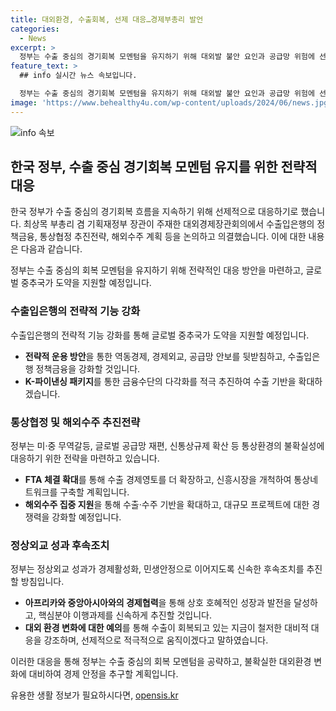 ```yaml
---
title: 대외환경, 수출회복, 선제 대응…경제부총리 발언
categories:
  - News
excerpt: >
  정부는 수출 중심의 경기회복 모멘텀을 유지하기 위해 대외발 불안 요인과 공급망 위험에 선제적으로 대응하기로 결정했다. 이를 위해 수출입은행의 기능을 강화하고, 정상외교 성과가 민생안정으로 이어지도록 후속조치를 신속하게 추진할 예정이다. 최상목 부총리 겸 기재부 장관은 성장률 상향 조정과 글로벌 불확실성에 대처하는 노력을 강조하며, 수출입은행의 정책금융이 전략적 운용될 것이라고 설명했다. 이를 통해 최 부총리는 하반기 수출 회복세를 견고히 유지할 계획이라고 강조했다.
feature_text: >
  ## info 실시간 뉴스 속보입니다.

  정부는 수출 중심의 경기회복 모멘텀을 유지하기 위해 대외발 불안 요인과 공급망 위험에 선제적으로 대응하기로 결정했다. 이를 위해 수출입은행의 기능을 강화하고, 정상외교 성과가 민생안정으로 이어지도록 후속조치를 신속하게 추진할 예정이다. 최상목 부총리 겸 기재부 장관은 성장률 상향 조정과 글로벌 불확실성에 대처하는 노력을 강조하며, 수출입은행의 정책금융이 전략적 운용될 것이라고 설명했다. 이를 통해 최 부총리는 하반기 수출 회복세를 견고히 유지할 계획이라고 강조했다.
image: 'https://www.behealthy4u.com/wp-content/uploads/2024/06/news.jpg'
---
```


<p><img src="https://www.behealthy4u.com/wp-content/uploads/2024/06/news.jpg" alt="info 속보" /></p>

<h2 data-ke-size="size26">한국 정부, 수출 중심 경기회복 모멘텀 유지를 위한 전략적 대응</h2>

<p>한국 정부가 수출 중심의 경기회복 흐름을 지속하기 위해 선제적으로 대응하기로 했습니다. 최상목 부총리 겸 기획재정부 장관이 주재한 대외경제장관회의에서 수출입은행의 정책금융, 통상협정 추진전략, 해외수주 계획 등을 논의하고 의결했습니다. 이에 대한 내용은 다음과 같습니다.</p>

<p data-ke-size="size16">정부는 수출 중심의 회복 모멘텀을 유지하기 위해 전략적인 대응 방안을 마련하고, 글로벌 중추국가 도약을 지원할 예정입니다.</p>

<h3>수출입은행의 전략적 기능 강화</h3>

<p>수출입은행의 전략적 기능 강화를 통해 글로벌 중추국가 도약을 지원할 예정입니다.</p>

<ul>
<li><b>전략적 운용 방안</b>을 통한 역동경제, 경제외교, 공급망 안보를 뒷받침하고, 수출입은행 정책금융을 강화할 것입니다.</li>
<li><b>K-파이낸싱 패키지</b>를 통한 금융수단의 다각화를 적극 추진하여 수출 기반을 확대하겠습니다.</li>
</ul>

<h3>통상협정 및 해외수주 추진전략</h3>

<p>정부는 미·중 무역갈등, 글로벌 공급망 재편, 신통상규제 확산 등 통상환경의 불확실성에 대응하기 위한 전략을 마련하고 있습니다.</p>

<ul>
<li><b>FTA 체결 확대</b>를 통해 수출 경제영토를 더 확장하고, 신흥시장을 개척하여 통상네트워크를 구축할 계획입니다.</li>
<li><b>해외수주 집중 지원</b>을 통해 수출·수주 기반을 확대하고, 대규모 프로젝트에 대한 경쟁력을 강화할 예정입니다.</li>
</ul>

<h3>정상외교 성과 후속조치</h3>

<p>정부는 정상외교 성과가 경제활성화, 민생안정으로 이어지도록 신속한 후속조치를 추진할 방침입니다.</p>

<ul>
<li><b>아프리카와 중앙아시아와의 경제협력</b>을 통해 상호 호혜적인 성장과 발전을 달성하고, 핵심분야 이행과제를 신속하게 추진할 것입니다.</li>
<li><b>대외 환경 변화에 대한 예의</b>를 통해 수출이 회복되고 있는 지금이 철저한 대비적 대응을 강조하며, 선제적으로 적극적으로 움직이겠다고 말하였습니다.</li>
</ul>

<p>이러한 대응을 통해 정부는 수출 중심의 회복 모멘텀을 공략하고, 불확실한 대외환경 변화에 대비하여 경제 안정을 추구할 계획입니다.</p>
유용한 생활 정보가 필요하시다면, <a href="https://opensis.kr" rel="dofollow">opensis.kr</a>


